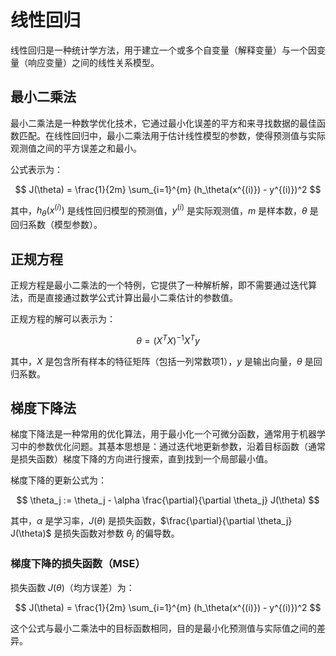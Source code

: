 # 线性回归

线性回归是一种统计学方法，用于建立一个或多个自变量（解释变量）与一个因变量（响应变量）之间的线性关系模型。

## 最小二乘法

最小二乘法是一种数学优化技术，它通过最小化误差的平方和来寻找数据的最佳函数匹配。在线性回归中，最小二乘法用于估计线性模型的参数，使得预测值与实际观测值之间的平方误差之和最小。

公式表示为：

$$
J(\theta) = \frac{1}{2m} \sum_{i=1}^{m} (h_\theta(x^{(i)}) - y^{(i)})^2
$$

其中，$h_\theta(x^{(i)})$ 是线性回归模型的预测值，$y^{(i)}$ 是实际观测值，$m$ 是样本数，$\theta$ 是回归系数（模型参数）。

## 正规方程

正规方程是最小二乘法的一个特例，它提供了一种解析解，即不需要通过迭代算法，而是直接通过数学公式计算出最小二乘估计的参数值。

正规方程的解可以表示为：

$$
\theta = (X^T X)^{-1} X^T y
$$

其中，$X$ 是包含所有样本的特征矩阵（包括一列常数项1），$y$ 是输出向量，$\theta$ 是回归系数。

## 梯度下降法

梯度下降法是一种常用的优化算法，用于最小化一个可微分函数，通常用于机器学习中的参数优化问题。其基本思想是：通过迭代地更新参数，沿着目标函数（通常是损失函数）梯度下降的方向进行搜索，直到找到一个局部最小值。

梯度下降的更新公式为：

$$
\theta_j := \theta_j - \alpha \frac{\partial}{\partial \theta_j} J(\theta)
$$

其中，$\alpha$ 是学习率，$J(\theta)$ 是损失函数，$\frac{\partial}{\partial \theta_j} J(\theta)$ 是损失函数对参数 $\theta_j$ 的偏导数。

### 梯度下降的损失函数（MSE）

损失函数 $J(\theta)$（均方误差）为：

$$
J(\theta) = \frac{1}{2m} \sum_{i=1}^{m} (h_\theta(x^{(i)}) - y^{(i)})^2
$$

这个公式与最小二乘法中的目标函数相同，目的是最小化预测值与实际值之间的差异。